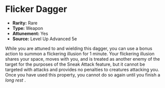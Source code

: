 # Flicker Dagger

- **Rarity:** Rare
- **Type:** Weapon
- **Attunement:** Yes
- **Source:** Level Up Advanced 5e

While you are attuned to and wielding this dagger, you can use a bonus action to summon a flickering illusion for 1 minute. Your flickering illusion shares your space, moves with you, and is treated as another enemy of the target for the purposes of the Sneak Attack feature, but it cannot be targeted with attacks and provides no penalties to creatures attacking you. Once you have used this property, you cannot do so again until you finish a _long rest_ .
